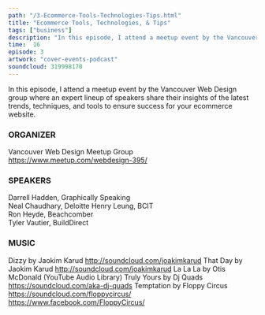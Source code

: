 ```yaml
---
path: "/3-Ecommerce-Tools-Technologies-Tips.html"
title: "Ecommerce Tools, Technologies, & Tips"
tags: ["business"]
description: "In this episode, I attend a meetup event by the Vancouver Web Design group where an expert lineup of speakers share their insights of the latest trends, techniques, and tools to ensure success for your ecommerce website."
time:  16
episode: 3
artwork: "cover-events-podcast"
soundcloud: 319998170
---
```

In this episode, I attend a meetup event by the Vancouver Web Design group where an expert lineup of speakers share their insights of the latest trends, techniques, and tools to ensure success for your ecommerce website. 

### ORGANIZER
Vancouver Web Design Meetup Group
https://www.meetup.com/webdesign-395/ 

### SPEAKERS 
Darrell Hadden, Graphically Speaking  
Neal Chaudhary, Deloitte Henry Leung, BCIT  
Ron Heyde, Beachcomber  
Tyler Vautier, BuildDirect  

### MUSIC 
Dizzy by Jaokim Karud http://soundcloud.com/joakimkarud 
That Day by Jaokim Karud http://soundcloud.com/joakimkarud 
La La La by Otis McDonald (YouTube Audio Library) 
Truly Yours by Dj Quads https://soundcloud.com/aka-dj-quads 
Temptation by Floppy Circus https://soundcloud.com/floppycircus/ https://www.facebook.com/FloppyCircus/
